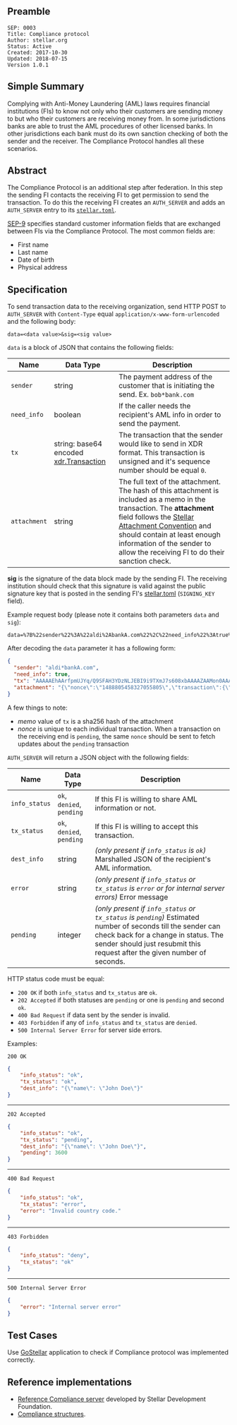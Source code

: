 ## Preamble

```
SEP: 0003
Title: Compliance protocol
Author: stellar.org
Status: Active
Created: 2017-10-30
Updated: 2018-07-15
Version 1.0.1
```

## Simple Summary
Complying with Anti-Money Laundering (AML) laws requires financial institutions (FIs) to know not only who their customers are sending money to but who their customers are receiving money from. In some jurisdictions banks are able to trust the AML procedures of other licensed banks. In other jurisdictions each bank must do its own sanction checking of both the sender and the receiver. The Compliance Protocol handles all these scenarios.

## Abstract

The Compliance Protocol is an additional step after federation. In this step the sending FI contacts the receiving FI to get permission to send the transaction. To do this the receiving FI creates an `AUTH_SERVER` and adds an `AUTH_SERVER` entry to its [`stellar.toml`](sep-0001.md).

[SEP-9](sep-0009.md) specifies standard customer information fields that are exchanged between FIs via the Compliance Protocol. The most common fields are:

* First name
* Last name
* Date of birth
* Physical address

## Specification

To send transaction data to the receiving organization, send HTTP POST to `AUTH_SERVER` with `Content-Type` equal `application/x-www-form-urlencoded` and the following body:
```
data=<data value>&sig=<sig value>
```

`data` is a block of JSON that contains the following fields:

Name | Data Type | Description
-----|-----------|------------
`sender` | string | The payment address of the customer that is initiating the send. Ex. `bob*bank.com`
`need_info` | boolean | If the caller needs the recipient's AML info in order to send the payment.
`tx` | string: base64 encoded [xdr.Transaction](https://github.com/stellar/stellar-core/blob/4961b8bb4a64c68838632c5865389867e9f02840/src/xdr/Stellar-transaction.x#L297-L322) | The transaction that the sender would like to send in XDR format. This transaction is unsigned and it's sequence number should be equal `0`.
`attachment` | string | The full text of the attachment. The hash of this attachment is included as a memo in the transaction. The **attachment** field follows the [Stellar Attachment Convention](https://www.stellar.org/developers/guides/attachment.html) and should contain at least enough information of the sender to allow the receiving FI to do their sanction check.

**sig** is the signature of the data block made by the sending FI. The receiving institution should check that this signature is valid against the public signature key that is posted in the sending FI's [stellar.toml](https://www.stellar.org/developers/guides/concepts/stellar-toml.html) (`SIGNING_KEY` field).

Example request body (please note it contains both parameters `data` and `sig`):
```
data=%7B%22sender%22%3A%22aldi%2AbankA.com%22%2C%22need_info%22%3Atrue%2C%22tx%22%3A%22AAAAAEhAArfpmUJYq%2FQ9SFAH3YDzNLJEBI9i9TXmJ7s608xbAAAAZAAMon0AAAAJAAAAAAAAAAPUg1%2FwDrMDozn8yfiCA8LLC0wF10q5n5lo0GiFQXpPsAAAAAEAAAAAAAAAAQAAAADdvkoXq6TXDV9IpguvNHyAXaUH4AcCLqhToJpaG6cCyQAAAAAAAAAAAJiWgAAAAAA%3D%22%2C%22attachment%22%3A%22%7B%5C%22nonce%5C%22%3A%5C%221488805458327055805%5C%22%2C%5C%22transaction%5C%22%3A%7B%5C%22sender_info%5C%22%3A%7B%5C%22address%5C%22%3A%5C%22678+Mission+St%5C%22%2C%5C%22city%5C%22%3A%5C%22San+Francisco%5C%22%2C%5C%22country%5C%22%3A%5C%22US%5C%22%2C%5C%22first_name%5C%22%3A%5C%22Aldi%5C%22%2C%5C%22last_name%5C%22%3A%5C%22Dobbs%5C%22%7D%2C%5C%22route%5C%22%3A%5C%221%5C%22%2C%5C%22note%5C%22%3A%5C%22%5C%22%2C%5C%22extra%5C%22%3A%5C%22%5C%22%7D%2C%5C%22operations%5C%22%3Anull%7D%22%7D&sig=KgvyQTZsZQoaMy8jdwCUfLayfgfFMUdZJ%2B0BIvEwiH5aJhBXvhV%2BipRok1asjSCUS%2FUaGeGKDoizS1%2BtFiiyAA%3D%3D

```

After decoding the `data` parameter it has a following form:

```json
{
  "sender": "aldi*bankA.com",
  "need_info": true,
  "tx": "AAAAAEhAArfpmUJYq/Q9SFAH3YDzNLJEBI9i9TXmJ7s608xbAAAAZAAMon0AAAAJAAAAAAAAAAPUg1/wDrMDozn8yfiCA8LLC0wF10q5n5lo0GiFQXpPsAAAAAEAAAAAAAAAAQAAAADdvkoXq6TXDV9IpguvNHyAXaUH4AcCLqhToJpaG6cCyQAAAAAAAAAAAJiWgAAAAAA=",
  "attachment": "{\"nonce\":\"1488805458327055805\",\"transaction\":{\"sender_info\":{\"address\":\"678 Mission St\",\"city\":\"San Francisco\",\"country\":\"US\",\"first_name\":\"Aldi\",\"last_name\":\"Dobbs\"},\"route\":\"1\",\"note\":\"\",\"extra\":\"\"},\"operations\":null}"
}
```

A few things to note:

- *memo* value of `tx` is a sha256 hash of the attachment
- *nonce* is unique to each individual transaction. When a transaction on the receiving end is `pending`, the same `nonce` should be sent to fetch updates about the `pending` transaction

`AUTH_SERVER` will return a JSON object with the following fields:

Name | Data Type | Description
-----|-----------|------------
`info_status` | `ok`, `denied`, `pending` | If this FI is willing to share AML information or not.
`tx_status` | `ok`, `denied`, `pending` | If this FI is willing to accept this transaction.
`dest_info` | string | *(only present if `info_status` is `ok`)* Marshalled JSON of the recipient's AML information.
`error` | string | *(only present if `info_status` or `tx_status` is `error` or for internal server errors)* Error message
`pending` | integer | *(only present if `info_status` or `tx_status` is `pending`)* Estimated number of seconds till the sender can check back for a change in status. The sender should just resubmit this request after the given number of seconds.

HTTP status code must be equal:
* `200 OK` if both `info_status` and `tx_status` are `ok`.
* `202 Accepted` if both statuses are `pending` or one is `pending` and second `ok`.
* `400 Bad Request` if data sent by the sender is invalid.
* `403 Forbidden` if any of `info_status` and `tx_status` are `denied`.
* `500 Internal Server Error` for server side errors.

Examples:

```
200 OK
```
```json
{
    "info_status": "ok",
    "tx_status": "ok",
    "dest_info": "{\"name\": \"John Doe\"}"
}
```
---
```
202 Accepted
```
```json
{
    "info_status": "ok",
    "tx_status": "pending",
    "dest_info": "{\"name\": \"John Doe\"}",
    "pending": 3600
}
```
---
```
400 Bad Request
```
```json
{
    "info_status": "ok",
    "tx_status": "error",
    "error": "Invalid country code."
}
```
---
```
403 Forbidden
```
```json
{
    "info_status": "deny",
    "tx_status": "ok"
}
```
---
```
500 Internal Server Error
```
```json
{
    "error": "Internal server error"
}
```

## Test Cases

Use [GoStellar](https://gostellar.org/) application to check if Compliance protocol was implemented correctly.

## Reference implementations

* [Reference Compliance server](https://github.com/stellar/bridge-server/blob/master/readme_compliance.md) developed by Stellar Development Foundation.
* [Compliance structures](https://github.com/stellar/go/tree/master/protocols/compliance).

